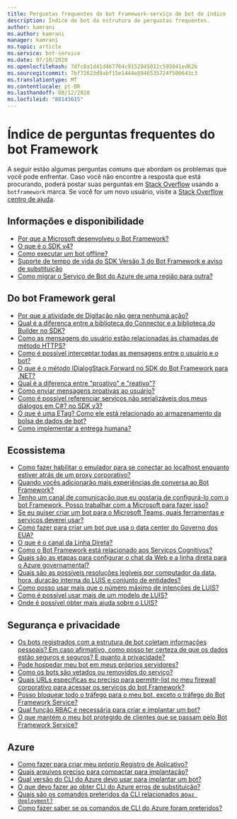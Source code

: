 ```yaml
---
title: Perguntas frequentes do bot Framework-serviço de bot de índice
description: Índice de bot da estrutura de perguntas frequentes.
author: kamrani
ms.author: kamrani
manager: kamrani
ms.topic: article
ms.service: bot-service
ms.date: 07/10/2020
ms.openlocfilehash: 7dfc8a1d41d467764c9152045012c593041ed62b
ms.sourcegitcommit: 7bf72623d9abf15e1444e8946535724f500643c3
ms.translationtype: MT
ms.contentlocale: pt-BR
ms.lasthandoff: 08/12/2020
ms.locfileid: "88143615"
---
```

# <a name="bot-framework-faq-index"></a>Índice de perguntas frequentes do bot Framework

<!-- Attention writers!! When you create a new FAQ, please add the related link in the proper section below. -->

A seguir estão algumas perguntas comuns que abordam os problemas que você pode enfrentar.
Caso você não encontre a resposta que está procurando, poderá postar suas perguntas em [Stack Overflow](https://stackoverflow.com/questions/tagged/botframework) usando a `botframework` marca. Se você for um novo usuário, visite a [Stack Overflow centro de ajuda](https://stackoverflow.com/help/how-to-ask).

## <a name="background-and-availability"></a>Informações e disponibilidade

- [Por que a Microsoft desenvolveu o Bot Framework?](bot-service-resources-faq-availability.md#why-did-microsoft-develop-the-bot-framework)
- [O que é o SDK v4?](bot-service-resources-faq-availability.md#what-is-the-v4-sdk)
- [Como executar um bot offline?](bot-service-resources-faq-availability.md#how-to-run-a-bot-offline)
- [Suporte de tempo de vida do SDK Versão 3 do Bot Framework e aviso de substituição](bot-service-resources-faq-availability.md#bot-framework-sdk-version-3-lifetime-support-and-deprecation-notice)
- [Como migrar o Serviço de Bot do Azure de uma região para outra?](bot-service-resources-faq-availability.md#how-can-i-migrate-azure-bot-service-from-one-region-to-another)

## <a name="bot-framework-general"></a>Do bot Framework geral

- [Por que a atividade de Digitação não gera nenhuma ação?](bot-service-resources-faq-general.md#why-doesnt-the-typing-activity-do-anything)
- [Qual é a diferença entre a biblioteca do Connector e a biblioteca do Builder no SDK?](bot-service-resources-faq-general.md#what-is-the-difference-between-the-connector-library-and-builder-library-in-the-sdk)
- [Como as mensagens do usuário estão relacionadas às chamadas de método HTTPS?](bot-service-resources-faq-general.md#how-do-user-messages-relate-to-https-method-calls)
- [Como é possível interceptar todas as mensagens entre o usuário e o bot?](bot-service-resources-faq-general.md#how-can-i-intercept-all-messages-between-the-user-and-my-bot)
- [O que é o método IDialogStack.Forward no SDK do Bot Framework para .NET?](bot-service-resources-faq-general.md#what-is-the-idialogstackforward-method-in-the-bot-framework-sdk-for-net)
- [Qual é a diferença entre "proativo" e "reativo"?](bot-service-resources-faq-general.md#what-is-the-difference-between-proactive-and-reactive)
- [Como enviar mensagens proativas ao usuário?](bot-service-resources-faq-general.md#how-can-i-send-proactive-messages-to-the-user)
- [Como é possível referenciar serviços não serializáveis dos meus diálogos em C#? no SDK v3?](bot-service-resources-faq-general.md#how-can-i-reference-non-serializable-services-from-my-c-dialogs-in-sdk-v3)
- [O que é uma ETag? Como ele está relacionado ao armazenamento da bolsa de dados de bot?](bot-service-resources-faq-general.md#what-is-an-etag--how-does-it-relate-to-bot-data-bag-storage)
- [Como implementar a entrega humana?](bot-service-resources-faq-general.md#how-to-implement-human-handoff)

<!-- Retired, re: https://github.com/MicrosoftDocs/bot-docs/issues/1698
- [What are some community-authored dialogs?](bot-service-resources-faq-general.md#what-are-some-community-authored-dialogs)
- [What are some community-authored templates?](bot-service-resources-faq-general.md#what-are-some-community-authored-templates)
-->

## <a name="ecosystem"></a>Ecossistema

- [Como fazer habilitar o emulador para se conectar ao localhost enquanto estiver atrás de um proxy corporativo?](bot-service-resources-faq-ecosystem.md#how-do-i-enable-the-emulator-to-connect-to-localhost-while-behind-a-corporate-proxy)
- [Quando vocês adicionarão mais experiências de conversa ao Bot Framework?](bot-service-resources-faq-ecosystem.md#when-will-you-add-more-conversation-experiences-to-the-bot-framework)
- [Tenho um canal de comunicação que eu gostaria de configurá-lo com o bot Framework. Posso trabalhar com a Microsoft para fazer isso?](bot-service-resources-faq-ecosystem.md#i-have-a-communication-channel-id-like-to-be-configurable-with-bot-framework-can-i-work-with-microsoft-to-do-that)
- [Se eu quiser criar um bot para o Microsoft Teams, quais ferramentas e serviços deverei usar?](bot-service-resources-faq-ecosystem.md#if-i-want-to-create-a-bot-for-microsoft-teams-what-tools-and-services-should-i-use)
- [Como fazer para criar um bot que usa o data center do Governo dos EUA?](bot-service-resources-faq-ecosystem.md#how-do-i-create-a-bot-that-uses-the-us-government-data-center)
- [O que é o canal da Linha Direta?](bot-service-resources-faq-ecosystem.md#what-is-the-direct-line-channel)
- [Como o Bot Framework está relacionado aos Serviços Cognitivos?](bot-service-resources-faq-ecosystem.md#how-does-the-bot-framework-relate-to-cognitive-services)
- [Quais são as etapas para configurar o chat da Web e a linha direta para o Azure governamental?](bot-service-resources-faq-ecosystem.md#what-are-the-steps-to-configure-web-chat-and-direct-line-for-azure-government)
- [Quais são as possíveis resoluções legíveis por computador da data, hora, duração interna do LUIS e conjunto de entidades?](bot-service-resources-faq-ecosystem.md#what-are-the-possible-machine-readable-resolutions-of-the-luis-built-in-date-time-duration-and-set-entities)
- [Como posso usar mais que o número máximo de intenções de LUIS?](bot-service-resources-faq-ecosystem.md#how-can-i-use-more-than-the-maximum-number-of-luis-intents)
- [Como é possível usar mais de um modelo de LUIS?](bot-service-resources-faq-ecosystem.md#how-can-i-use-more-than-one-luis-model)
- [Onde é possível obter mais ajuda sobre o LUIS?](bot-service-resources-faq-ecosystem.md#where-can-i-get-more-help-on-luis)

## <a name="security-and-privacy"></a>Segurança e privacidade

- [Os bots registrados com a estrutura de bot coletam informações pessoais? Em caso afirmativo, como posso ter certeza de que os dados estão seguros e seguros? E quanto à privacidade?](bot-service-resources-faq-security.md#do-the-bots-registered-with-the-bot-framework-collect-personal-information-if-yes-how-can-i-be-sure-the-data-is-safe-and-secure-what-about-privacy)
- [Pode hospedar meu bot em meus próprios servidores?](bot-service-resources-faq-security.md#can-i-host-my-bot-on-my-own-servers)
- [Como os bots são vetados ou removidos do serviço?](bot-service-resources-faq-security.md#how-do-you-ban-or-remove-bots-from-the-service)
- [Quais URLs específicas eu preciso para permitir-list no meu firewall corporativo para acessar os serviços do bot Framework?](bot-service-resources-faq-security.md#which-specific-urls-do-i-need-to-allow-list-in-my-corporate-firewall-to-access-bot-framework-services)
- [Posso bloquear todo o tráfego para o meu bot, exceto o tráfego do Bot Framework Service?](bot-service-resources-faq-security.md#can-i-block-all-traffic-to-my-bot-except-traffic-from-the-bot-framework-service)
- [Qual função RBAC é necessária para criar e implantar um bot?](bot-service-resources-faq-security.md#which-rbac-role-is-required-to-create-and-deploy-a-bot)
- [O que mantém o meu bot protegido de clientes que se passam pelo Bot Framework Service?](bot-service-resources-faq-security.md#what-keeps-my-bot-secure-from-clients-impersonating-the-bot-framework-service)

## <a name="azure"></a>Azure

- [Como fazer para criar meu próprio Registro de Aplicativo?](bot-service-resources-faq-azure.md#how-do-i-create-my-own-app-registration)
- [Quais arquivos preciso para compactar para implantação?](bot-service-resources-faq-azure.md#what-files-do-i-need-to-zip-up-for-deployment)
- [Qual versão do CLI do Azure devo usar para implantar um bot?](bot-service-resources-faq-azure.md#what-version-of-azure-cli-should-i-use-to-deploy-a-bot)
- [O que devo fazer ao obter CLI do Azure erros de substituição?](bot-service-resources-faq-azure.md#what-should-i-do-when-getting-azure-cli-deprecation-errors)
- [Quais são os comandos preteridos da CLI relacionados ao`az deployment?`](bot-service-resources-faq-azure.md#what-are-the-cli-deprecated-commands-related-to-az-deployment)
- [Como fazer saber se os comandos de CLI do Azure foram preteridos?](bot-service-resources-faq-azure.md#how-do-i-know-whether-the-azure-cli-commands-are-deprecated)
